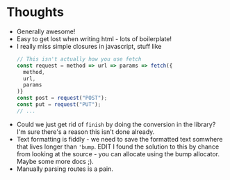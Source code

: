 # Thoughts

 - Generally awesome!
 - Easy to get lost when writing html - lots of boilerplate!
 - I really miss simple closures in javascript, stuff like
   ```js
   // This isn't actually how you use fetch
   const request = method => url => params => fetch({
     method,
     url,
     params
   )}
   const post = request("POST");
   const put = request("PUT");
   // ...
   ```
 - Could we just get rid of `finish` by doing the conversion in the library? I'm sure there's a
   reason this isn't done already.
 - Text formatting is fiddly - we need to save the formatted text somwhere that lives longer than
   `'bump`. EDIT I found the solution to this by chance from looking at the source - you can
   allocate using the bump allocator. Maybe some more docs ;).
 - Manually parsing routes is a pain.
